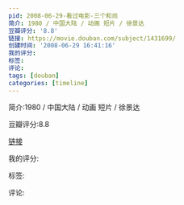 ```yaml
---
pid: 2008-06-29-看过电影-三个和尚
简介: 1980 / 中国大陆 / 动画 短片 / 徐景达
豆瓣评分: '8.8'
链接: https://movie.douban.com/subject/1431699/
创建时间: '2008-06-29 16:41:16'
我的评分:
标签:
评论:
tags: [douban]
categories: [timeline]
---
```

简介:1980 / 中国大陆 / 动画 短片 / 徐景达

豆瓣评分:8.8

[链接](https://movie.douban.com/subject/1431699/)

我的评分:

标签:

评论:

